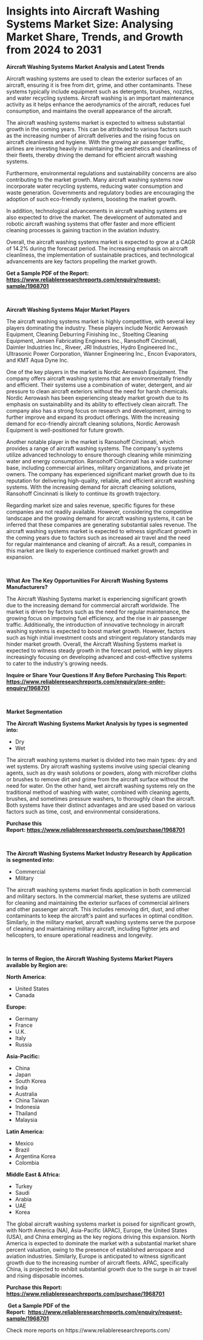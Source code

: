 <p><h1>Insights into Aircraft Washing Systems Market Size: Analysing Market Share, Trends, and Growth from 2024 to 2031</h1></p><p><strong>Aircraft Washing Systems Market Analysis and Latest Trends</strong></p>
<p><p>Aircraft washing systems are used to clean the exterior surfaces of an aircraft, ensuring it is free from dirt, grime, and other contaminants. These systems typically include equipment such as detergents, brushes, nozzles, and water recycling systems. Aircraft washing is an important maintenance activity as it helps enhance the aerodynamics of the aircraft, reduces fuel consumption, and maintains the overall appearance of the aircraft.</p><p>The aircraft washing systems market is expected to witness substantial growth in the coming years. This can be attributed to various factors such as the increasing number of aircraft deliveries and the rising focus on aircraft cleanliness and hygiene. With the growing air passenger traffic, airlines are investing heavily in maintaining the aesthetics and cleanliness of their fleets, thereby driving the demand for efficient aircraft washing systems.</p><p>Furthermore, environmental regulations and sustainability concerns are also contributing to the market growth. Many aircraft washing systems now incorporate water recycling systems, reducing water consumption and waste generation. Governments and regulatory bodies are encouraging the adoption of such eco-friendly systems, boosting the market growth.</p><p>In addition, technological advancements in aircraft washing systems are also expected to drive the market. The development of automated and robotic aircraft washing systems that offer faster and more efficient cleaning processes is gaining traction in the aviation industry.</p><p>Overall, the aircraft washing systems market is expected to grow at a CAGR of 14.2% during the forecast period. The increasing emphasis on aircraft cleanliness, the implementation of sustainable practices, and technological advancements are key factors propelling the market growth.</p></p>
<p><strong>Get a Sample PDF of the Report:&nbsp; <a href="https://www.reliableresearchreports.com/enquiry/request-sample/1968701">https://www.reliableresearchreports.com/enquiry/request-sample/1968701</a></strong></p>
<p>&nbsp;</p>
<p><strong>Aircraft Washing Systems Major Market Players</strong></p>
<p><p>The aircraft washing systems market is highly competitive, with several key players dominating the industry. These players include Nordic Aerowash Equipment, Cleaning Deburring Finishing Inc., Stoelting Cleaning Equipment, Jensen Fabricating Engineers Inc., Ransohoff Cincinnati, Daimler Industries Inc., Riveer, JRI Industries, Hydro Engineered Inc., Ultrasonic Power Corporation, Wanner Engineering Inc., Encon Evaporators, and KMT Aqua Dyne Inc.</p><p>One of the key players in the market is Nordic Aerowash Equipment. The company offers aircraft washing systems that are environmentally friendly and efficient. Their systems use a combination of water, detergent, and air pressure to clean aircraft exteriors without the need for harsh chemicals. Nordic Aerowash has been experiencing steady market growth due to its emphasis on sustainability and its ability to effectively clean aircraft. The company also has a strong focus on research and development, aiming to further improve and expand its product offerings. With the increasing demand for eco-friendly aircraft cleaning solutions, Nordic Aerowash Equipment is well-positioned for future growth.</p><p>Another notable player in the market is Ransohoff Cincinnati, which provides a range of aircraft washing systems. The company's systems utilize advanced technology to ensure thorough cleaning while minimizing water and energy consumption. Ransohoff Cincinnati has a wide customer base, including commercial airlines, military organizations, and private jet owners. The company has experienced significant market growth due to its reputation for delivering high-quality, reliable, and efficient aircraft washing systems. With the increasing demand for aircraft cleaning solutions, Ransohoff Cincinnati is likely to continue its growth trajectory.</p><p>Regarding market size and sales revenue, specific figures for these companies are not readily available. However, considering the competitive landscape and the growing demand for aircraft washing systems, it can be inferred that these companies are generating substantial sales revenue. The aircraft washing systems market is expected to witness significant growth in the coming years due to factors such as increased air travel and the need for regular maintenance and cleaning of aircraft. As a result, companies in this market are likely to experience continued market growth and expansion.</p></p>
<p>&nbsp;</p>
<p><strong>What Are The Key Opportunities For Aircraft Washing Systems Manufacturers?</strong></p>
<p><p>The Aircraft Washing Systems market is experiencing significant growth due to the increasing demand for commercial aircraft worldwide. The market is driven by factors such as the need for regular maintenance, the growing focus on improving fuel efficiency, and the rise in air passenger traffic. Additionally, the introduction of innovative technology in aircraft washing systems is expected to boost market growth. However, factors such as high initial investment costs and stringent regulatory standards may hinder market growth. Overall, the Aircraft Washing Systems market is expected to witness steady growth in the forecast period, with key players increasingly focusing on developing advanced and cost-effective systems to cater to the industry's growing needs.</p></p>
<p><strong>Inquire or Share Your Questions If Any Before Purchasing This Report: <a href="https://www.reliableresearchreports.com/enquiry/pre-order-enquiry/1968701">https://www.reliableresearchreports.com/enquiry/pre-order-enquiry/1968701</a></strong></p>
<p>&nbsp;</p>
<p><strong>Market Segmentation</strong></p>
<p><strong>The Aircraft Washing Systems Market Analysis by types is segmented into:</strong></p>
<p><ul><li>Dry</li><li>Wet</li></ul></p>
<p><p>The aircraft washing systems market is divided into two main types: dry and wet systems. Dry aircraft washing systems involve using special cleaning agents, such as dry wash solutions or powders, along with microfiber cloths or brushes to remove dirt and grime from the aircraft surface without the need for water. On the other hand, wet aircraft washing systems rely on the traditional method of washing with water, combined with cleaning agents, brushes, and sometimes pressure washers, to thoroughly clean the aircraft. Both systems have their distinct advantages and are used based on various factors such as time, cost, and environmental considerations.</p></p>
<p><strong>Purchase this Report:&nbsp;<a href="https://www.reliableresearchreports.com/purchase/1968701">https://www.reliableresearchreports.com/purchase/1968701</a></strong></p>
<p>&nbsp;</p>
<p><strong>The Aircraft Washing Systems Market Industry Research by Application is segmented into:</strong></p>
<p><ul><li>Commercial</li><li>Military</li></ul></p>
<p><p>The aircraft washing systems market finds application in both commercial and military sectors. In the commercial market, these systems are utilized for cleaning and maintaining the exterior surfaces of commercial airliners and other passenger aircraft. This includes removing dirt, dust, and other contaminants to keep the aircraft's paint and surfaces in optimal condition. Similarly, in the military market, aircraft washing systems serve the purpose of cleaning and maintaining military aircraft, including fighter jets and helicopters, to ensure operational readiness and longevity.</p></p>
<p>&nbsp;</p>
<p><strong>In terms of Region, the Aircraft Washing Systems Market Players available by Region are:</strong></p>
<p>
    <p> <strong> North America: </strong>
        <ul>
            <li>United States</li>
            <li>Canada</li>
        </ul>
        </p> 
    <p> <strong> Europe: </strong>
        <ul>
            <li>Germany</li>
            <li>France</li>
            <li>U.K.</li>
            <li>Italy</li>
            <li>Russia</li>
        </ul>
        </p> 
    <p> <strong> Asia-Pacific: </strong>
        <ul>
            <li>China</li>
            <li>Japan</li>
            <li>South Korea</li>
            <li>India</li>
            <li>Australia</li>
            <li>China Taiwan</li>
            <li>Indonesia</li>
            <li>Thailand</li>
            <li>Malaysia</li>
        </ul>
        </p> 
    <p> <strong> Latin America: </strong>
        <ul>
            <li>Mexico</li>
            <li>Brazil</li>
            <li>Argentina Korea</li>
            <li>Colombia</li>
        </ul>
        </p> 
    <p> <strong> Middle East & Africa: </strong>
        <ul>
            <li>Turkey</li>
            <li>Saudi</li>
            <li>Arabia</li>
            <li>UAE</li>
            <li>Korea</li>
        </ul>
    </p>
    </p>
<p><p>The global aircraft washing systems market is poised for significant growth, with North America (NA), Asia-Pacific (APAC), Europe, the United States (USA), and China emerging as the key regions driving this expansion. North America is expected to dominate the market with a substantial market share percent valuation, owing to the presence of established aerospace and aviation industries. Similarly, Europe is anticipated to witness significant growth due to the increasing number of aircraft fleets. APAC, specifically China, is projected to exhibit substantial growth due to the surge in air travel and rising disposable incomes.</p></p>
<p><strong>Purchase this Report: <a href="https://www.reliableresearchreports.com/purchase/1968701">https://www.reliableresearchreports.com/purchase/1968701</a></strong></p>
<p>&nbsp;<strong>Get a Sample PDF of the Report:&nbsp;&nbsp;<a href="https://www.reliableresearchreports.com/enquiry/request-sample/1968701">https://www.reliableresearchreports.com/enquiry/request-sample/1968701</a></strong></p>
<p><strong></strong></p>
<p>Check more reports on https://www.reliableresearchreports.com/</p>